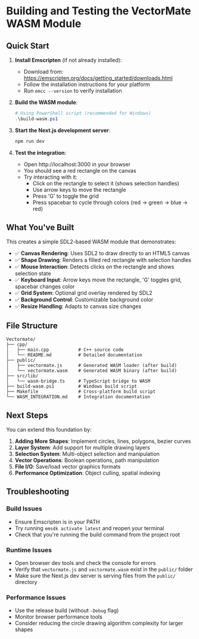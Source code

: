 # Building and Testing the VectorMate WASM Module

## Quick Start

1. **Install Emscripten** (if not already installed):
   - Download from: https://emscripten.org/docs/getting_started/downloads.html
   - Follow the installation instructions for your platform
   - Run `emcc --version` to verify installation

2. **Build the WASM module**:
   ```powershell
   # Using PowerShell script (recommended for Windows)
   .\build-wasm.ps1
   ```

3. **Start the Next.js development server**:
   ```bash
   npm run dev
   ```

4. **Test the integration**:
   - Open http://localhost:3000 in your browser
   - You should see a red rectangle on the canvas
   - Try interacting with it:
     - Click on the rectangle to select it (shows selection handles)
     - Use arrow keys to move the rectangle
     - Press 'G' to toggle the grid
     - Press spacebar to cycle through colors (red → green → blue → red)

## What You've Built

This creates a simple SDL2-based WASM module that demonstrates:

- ✅ **Canvas Rendering**: Uses SDL2 to draw directly to an HTML5 canvas
- ✅ **Shape Drawing**: Renders a filled red rectangle with selection handles
- ✅ **Mouse Interaction**: Detects clicks on the rectangle and shows selection state
- ✅ **Keyboard Input**: Arrow keys move the rectangle, 'G' toggles grid, spacebar changes color
- ✅ **Grid System**: Optional grid overlay rendered by SDL2
- ✅ **Background Control**: Customizable background color
- ✅ **Resize Handling**: Adapts to canvas size changes

## File Structure

```
Vectormate/
├── cpp/
│   ├── main.cpp           # C++ source code
│   └── README.md          # Detailed documentation
├── public/
│   ├── vectormate.js      # Generated WASM loader (after build)
│   └── vectormate.wasm    # Generated WASM binary (after build)
├── src/lib/
│   └── wasm-bridge.ts     # TypeScript bridge to WASM
├── build-wasm.ps1         # Windows build script
├── Makefile               # Cross-platform build script
└── WASM_INTEGRATION.md    # Integration documentation
```

## Next Steps

You can extend this foundation by:

1. **Adding More Shapes**: Implement circles, lines, polygons, bezier curves
2. **Layer System**: Add support for multiple drawing layers
3. **Selection System**: Multi-object selection and manipulation
4. **Vector Operations**: Boolean operations, path manipulation
5. **File I/O**: Save/load vector graphics formats
6. **Performance Optimization**: Object culling, spatial indexing

## Troubleshooting

### Build Issues
- Ensure Emscripten is in your PATH
- Try running `emsdk activate latest` and reopen your terminal
- Check that you're running the build command from the project root

### Runtime Issues
- Open browser dev tools and check the console for errors
- Verify that `vectormate.js` and `vectormate.wasm` exist in the `public/` folder
- Make sure the Next.js dev server is serving files from the `public/` directory

### Performance Issues
- Use the release build (without `-Debug` flag)
- Monitor browser performance tools
- Consider reducing the circle drawing algorithm complexity for larger shapes
